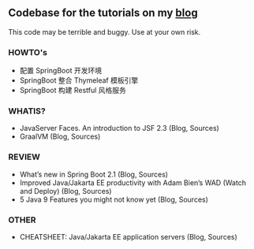 ## Codebase for the tutorials on my <a href="">blog</a>

This code may be terrible and buggy. Use at your own risk.

### HOWTO's
- 配置 SpringBoot 开发环境
- SpringBoot 整合 Thymeleaf 模板引擎
- SpringBoot 构建 Restful 风格服务


### WHATIS?
- JavaServer Faces. An introduction to JSF 2.3 (Blog, Sources)
- GraalVM (Blog, Sources)


### REVIEW
- What’s new in Spring Boot 2.1 (Blog, Sources)
- Improved Java/Jakarta EE productivity with Adam Bien’s WAD (Watch and Deploy) (Blog, Sources)
- 5 Java 9 Features you might not know yet (Blog, Sources)

### OTHER
- CHEATSHEET: Java/Jakarta EE application servers (Blog, Sources)
